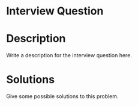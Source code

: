 # Interview Question

# Description

Write a description for the interview question here.

# Solutions

Give some possible solutions to this problem.